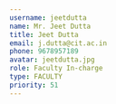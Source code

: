 ```yaml
---
username: jeetdutta
name: Mr. Jeet Dutta
title: Jeet Dutta
email: j.dutta@cit.ac.in
phone: 9678957189
avatar: jeetdutta.jpg
role: Faculty In-charge
type: FACULTY
priority: 51
---
```

